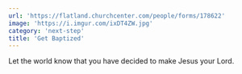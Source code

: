 ```yaml
---
url: 'https://flatland.churchcenter.com/people/forms/178622'
image: 'https://i.imgur.com/ixDT4ZW.jpg'
category: 'next-step'
title: 'Get Baptized'
---
```


Let the world know that you have decided to make Jesus your Lord.
